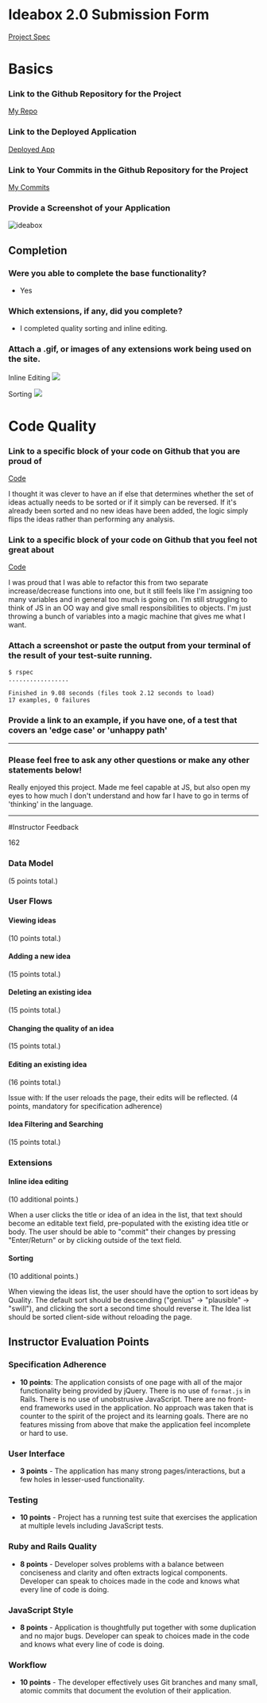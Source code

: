 # Ideabox 2.0 Submission Form
[Project Spec](https://github.com/turingschool/curriculum/blob/master/source/projects/revenge_of_idea_box.markdown)

# Basics

### Link to the Github Repository for the Project
[My Repo](https://github.com/jecrockett/idea_box)

### Link to the Deployed Application
[Deployed App](https://jec-idea-box.herokuapp.com/)

### Link to Your Commits in the Github Repository for the Project
[My Commits](https://github.com/jecrockett/idea_box/commits/master)

### Provide a Screenshot of your Application
![ideabox](images/jamie_crockett_ideabox.png)

## Completion

### Were you able to complete the base functionality?
* Yes

### Which extensions, if any, did you complete?
* I completed quality sorting and inline editing.

### Attach a .gif, or images of any extensions work being used on the site.
Inline Editing
![](http://g.recordit.co/kd62FrmCww.gif)

Sorting
![](http://g.recordit.co/he0CiLOGKz.gif)

# Code Quality

### Link to a specific block of your code on Github that you are proud of
[Code](https://github.com/jecrockett/idea_box/blob/14ff893de16818cd193154ae67ffc1e1c1138b84/app/assets/javascripts/sort_quality.js#L14-L30)

I thought it was clever to have an if else that determines whether the set of ideas actually needs to be sorted or if it simply can be reversed. If it's already been sorted and no new ideas have been added, the logic simply flips the ideas rather than performing any analysis.

### Link to a specific block of your code on Github that you feel not great about
[Code](https://github.com/jecrockett/idea_box/blob/14ff893de16818cd193154ae67ffc1e1c1138b84/app/assets/javascripts/update_idea_quality.js#L1-L12)

I was proud that I was able to refactor this from two separate increase/decrease functions into one, but it still feels like I'm assigning too many variables and in general too much is going on. I'm still struggling to think of JS in an OO way and give small responsibilities to objects. I'm just throwing a bunch of variables into a magic machine that gives me what I want.

### Attach a screenshot or paste the output from your terminal of the result of your test-suite running.
```
$ rspec
.................

Finished in 9.08 seconds (files took 2.12 seconds to load)
17 examples, 0 failures
```

### Provide a link to an example, if you have one, of a test that covers an 'edge case' or 'unhappy path'

-----

### Please feel free to ask any other questions or make any other statements below!
Really enjoyed this project. Made me feel capable at JS, but also open my eyes to how much I don't understand and how far I have to go in terms of 'thinking' in the language.

-------

#Instructor Feedback

162

### Data Model

(5 points total.)

### User Flows

#### Viewing ideas

(10 points total.)

#### Adding a new idea

(15 points total.)

#### Deleting an existing idea

(15 points total.)

#### Changing the quality of an idea

(15 points total.)

#### Editing an existing idea

(16 points total.)

Issue with: If the user reloads the page, their edits will be reflected. (4 points, mandatory for specification adherence)

#### Idea Filtering and Searching

(15 points total.)

### Extensions

#### Inline idea editing

(10 additional points.)

When a user clicks the title or idea of an idea in the list, that text should become an editable text field, pre-populated with the existing idea title or body. The user should be able to "commit" their changes by pressing "Enter/Return" or by clicking outside of the text field.

#### Sorting

(10 additional points.)

When viewing the ideas list, the user should have the option to sort ideas by Quality. The default sort should be descending ("genius" → "plausible" → "swill"), and clicking the sort a second time should reverse it. The Idea list should be sorted client-side without reloading the page.

## Instructor Evaluation Points

### Specification Adherence

* **10 points**: The application consists of one page with all of the major functionality being provided by jQuery. There is no use of `format.js` in Rails. There is no use of unobstrusive JavaScript. There are no front-end frameworks used in the application. No approach was taken that is counter to the spirit of the project and its learning goals. There are no features missing from above that make the application feel incomplete or hard to use.

### User Interface

* **3 points** - The application has many strong pages/interactions, but a few holes in lesser-used functionality.

### Testing

* **10 points** - Project has a running test suite that exercises the application at multiple levels including JavaScript tests.

### Ruby and Rails Quality

* **8 points** - Developer solves problems with a balance between conciseness and clarity and often extracts logical components. Developer can speak to choices made in the code and knows what every line of code is doing.

### JavaScript Style

* **8 points** - Application is thoughtfully put together with some duplication and no major bugs. Developer can speak to choices made in the code and knows what every line of code is doing.

### Workflow

* **10 points** - The developer effectively uses Git branches and many small, atomic commits that document the evolution of their application.
